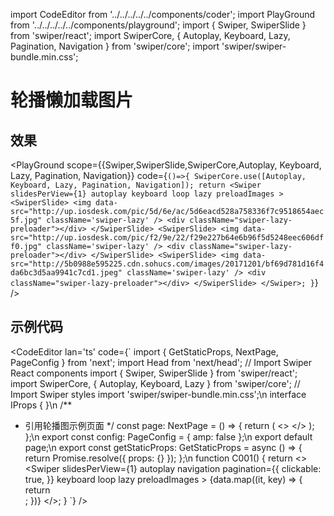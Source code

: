 import CodeEditor from '../../../../../components/coder';
import PlayGround from '../../../../../components/playground';
import { Swiper, SwiperSlide } from 'swiper/react';
import SwiperCore, { Autoplay, Keyboard, Lazy, Pagination, Navigation } from 'swiper/core';
import 'swiper/swiper-bundle.min.css';

# 轮播懒加载图片

## 效果

<PlayGround scope={{Swiper,SwiperSlide,SwiperCore,Autoplay, Keyboard, Lazy, Pagination, Navigation}} code={`
()=>{
	SwiperCore.use([Autoplay, Keyboard, Lazy, Pagination, Navigation]);
	return <Swiper
		slidesPerView={1}
		autoplay
		keyboard
		loop
		lazy
		preloadImages
	>
		<SwiperSlide>
			<img data-src="http://up.iosdesk.com/pic/5d/6e/ac/5d6eacd528a758336f7c9518654aec5f.jpg" className='swiper-lazy' />
			<div className="swiper-lazy-preloader"></div>
		</SwiperSlide>
		<SwiperSlide>
			<img data-src="http://up.iosdesk.com/pic/f2/9e/22/f29e227b64e6b96f5d5248eec606dff0.jpg" className='swiper-lazy' />
			<div className="swiper-lazy-preloader"></div>
		</SwiperSlide>
		<SwiperSlide>
			<img data-src="http://5b0988e595225.cdn.sohucs.com/images/20171201/bf69d781d16f4da6bc3d5aa9941c7cd1.jpeg" className='swiper-lazy' />
			<div className="swiper-lazy-preloader"></div>
		</SwiperSlide>
	</Swiper>;
}
`} />

## 示例代码

<CodeEditor lan='ts' code={`
import { GetStaticProps, NextPage, PageConfig } from 'next';
import Head from 'next/head';
// Import Swiper React components
import { Swiper, SwiperSlide } from 'swiper/react';
import SwiperCore, { Autoplay, Keyboard, Lazy } from 'swiper/core';
// Import Swiper styles
import 'swiper/swiper-bundle.min.css';\n
interface IProps {
}\n
/**
 * 引用轮播图示例页面
 */
const page: NextPage<IProps> = () => {
	return (
		<>
			<Head>
				<title>示例页面</title>
			</Head>
			<C001></C001>
		</>
	);
};\n
export const config: PageConfig = {
	amp: false
};\n
export default page;\n
export const getStaticProps: GetStaticProps<IProps> = async () => {
	return Promise.resolve({
		props: {}
	});
};\n
function C001() {
	return <>
		<Swiper
			slidesPerView={1}
			autoplay
			navigation
			pagination={{
				clickable: true,
			}}
			keyboard
			loop
			lazy
			preloadImages
		>
			{data.map((it, key) => {
				return <SwiperSlide key={key}>
					<img data-src={it.adress} className='swiper-lazy' />
					<div className="swiper-lazy-preloader"></div>
				</SwiperSlide>;
			})}
		</Swiper>
	</>;
}
`} />
